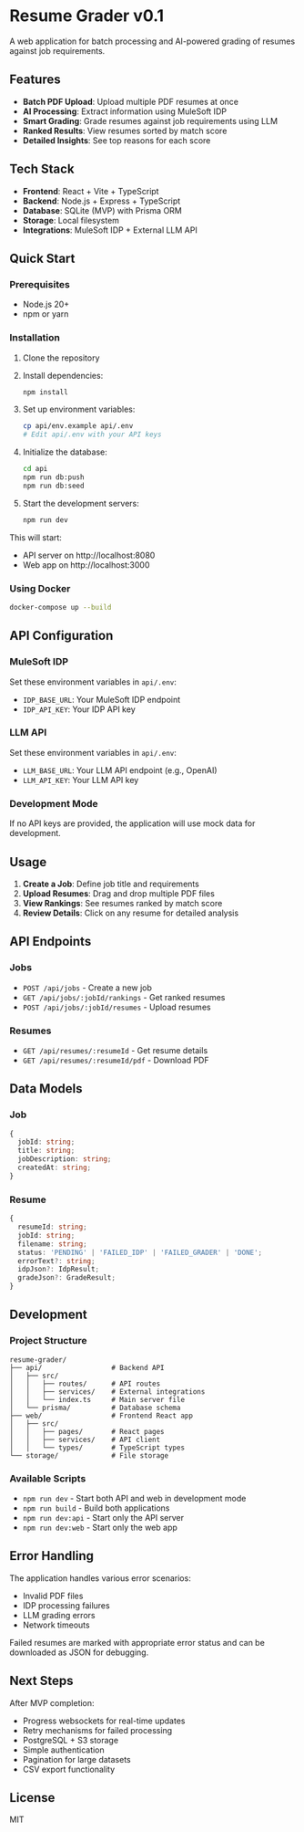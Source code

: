 # Resume Grader v0.1

A web application for batch processing and AI-powered grading of resumes against job requirements.

## Features

- **Batch PDF Upload**: Upload multiple PDF resumes at once
- **AI Processing**: Extract information using MuleSoft IDP
- **Smart Grading**: Grade resumes against job requirements using LLM
- **Ranked Results**: View resumes sorted by match score
- **Detailed Insights**: See top reasons for each score

## Tech Stack

- **Frontend**: React + Vite + TypeScript
- **Backend**: Node.js + Express + TypeScript
- **Database**: SQLite (MVP) with Prisma ORM
- **Storage**: Local filesystem
- **Integrations**: MuleSoft IDP + External LLM API

## Quick Start

### Prerequisites

- Node.js 20+
- npm or yarn

### Installation

1. Clone the repository
2. Install dependencies:
   ```bash
   npm install
   ```

3. Set up environment variables:
   ```bash
   cp api/env.example api/.env
   # Edit api/.env with your API keys
   ```

4. Initialize the database:
   ```bash
   cd api
   npm run db:push
   npm run db:seed
   ```

5. Start the development servers:
   ```bash
   npm run dev
   ```

This will start:
- API server on http://localhost:8080
- Web app on http://localhost:3000

### Using Docker

```bash
docker-compose up --build
```

## API Configuration

### MuleSoft IDP
Set these environment variables in `api/.env`:
- `IDP_BASE_URL`: Your MuleSoft IDP endpoint
- `IDP_API_KEY`: Your IDP API key

### LLM API
Set these environment variables in `api/.env`:
- `LLM_BASE_URL`: Your LLM API endpoint (e.g., OpenAI)
- `LLM_API_KEY`: Your LLM API key

### Development Mode
If no API keys are provided, the application will use mock data for development.

## Usage

1. **Create a Job**: Define job title and requirements
2. **Upload Resumes**: Drag and drop multiple PDF files
3. **View Rankings**: See resumes ranked by match score
4. **Review Details**: Click on any resume for detailed analysis

## API Endpoints

### Jobs
- `POST /api/jobs` - Create a new job
- `GET /api/jobs/:jobId/rankings` - Get ranked resumes
- `POST /api/jobs/:jobId/resumes` - Upload resumes

### Resumes
- `GET /api/resumes/:resumeId` - Get resume details
- `GET /api/resumes/:resumeId/pdf` - Download PDF

## Data Models

### Job
```typescript
{
  jobId: string;
  title: string;
  jobDescription: string;
  createdAt: string;
}
```

### Resume
```typescript
{
  resumeId: string;
  jobId: string;
  filename: string;
  status: 'PENDING' | 'FAILED_IDP' | 'FAILED_GRADER' | 'DONE';
  errorText?: string;
  idpJson?: IdpResult;
  gradeJson?: GradeResult;
}
```

## Development

### Project Structure
```
resume-grader/
├── api/                 # Backend API
│   ├── src/
│   │   ├── routes/      # API routes
│   │   ├── services/    # External integrations
│   │   └── index.ts     # Main server file
│   └── prisma/          # Database schema
├── web/                 # Frontend React app
│   ├── src/
│   │   ├── pages/       # React pages
│   │   ├── services/    # API client
│   │   └── types/       # TypeScript types
└── storage/             # File storage
```

### Available Scripts

- `npm run dev` - Start both API and web in development mode
- `npm run build` - Build both applications
- `npm run dev:api` - Start only the API server
- `npm run dev:web` - Start only the web app

## Error Handling

The application handles various error scenarios:
- Invalid PDF files
- IDP processing failures
- LLM grading errors
- Network timeouts

Failed resumes are marked with appropriate error status and can be downloaded as JSON for debugging.

## Next Steps

After MVP completion:
- Progress websockets for real-time updates
- Retry mechanisms for failed processing
- PostgreSQL + S3 storage
- Simple authentication
- Pagination for large datasets
- CSV export functionality

## License

MIT



